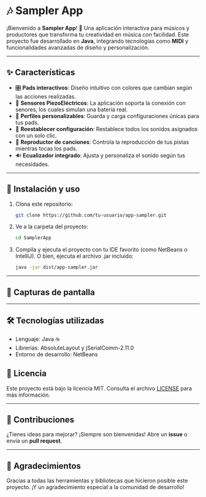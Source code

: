 # 🎶 Sampler App

¡Bienvenido a **Sampler App**! 🚀 Una aplicación interactiva para músicos y productores que transforma tu creatividad en música con facilidad. Este proyecto fue desarrollado en **Java**, integrando tecnologías como **MIDI** y funcionalidades avanzadas de diseño y personalización.

---

## ✨ Características

- 🎛 **Pads interactivos**: Diseño intuitivo con colores que cambian según las acciones realizadas.
- 🔌 **Sensores PiezoEléctricos**: La aplicación soporta la conexión con senores, los cuales simulan una batería real.
- 💾 **Perfiles personalizables**: Guarda y carga configuraciones únicas para tus pads.  
- 🔄 **Reestablecer configuración**: Restablece todos los sonidos asignados con un solo clic.  
- 🎵 **Reproductor de canciones**: Controla la reproducción de tus pistas mientras tocas los pads.  
- 🔊 **Ecualizador integrado**: Ajusta y personaliza el sonido según tus necesidades.  

---

## 🚀 Instalación y uso

1. Clona este repositorio:
   ```bash
   git clone https://github.com/tu-usuario/app-sampler.git

2. Ve a la carpeta del proyecto:
   ```bash
   cd SamplerApp
   
3. Compila y ejecuta el proyecto con tu IDE favorito (como NetBeans o IntelliJ). O bien, ejecuta el archivo .jar incluido:
   ```bash
   java -jar dist/app-sampler.jar

---

## 📸 Capturas de pantalla

---

## 🛠️ Tecnologías utilizadas

- Lenguaje: Java ☕
- Librerias: AbsoluteLayout y jSerialComm-2.11.0
- Entorno de desarrollo: NetBeans

## 📃 Licencia

Este proyecto está bajo la licencia MIT. Consulta el archivo [LICENSE](LICENSE) para más información.

---

## 🤝 Contribuciones

¿Tienes ideas para mejorar? ¡Siempre son bienvenidas! Abre un **issue** o envía un **pull request**.  

---

## 🙌 Agradecimientos

Gracias a todas las herramientas y bibliotecas que hicieron posible este proyecto. ¡Y un agradecimiento especial a la comunidad de desarrollo!
